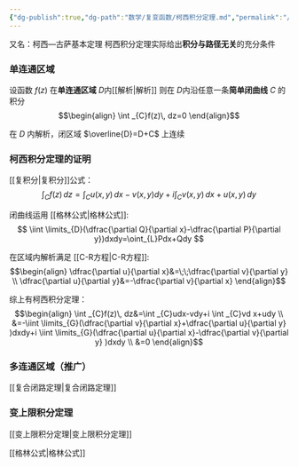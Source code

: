 ```yaml
---
{"dg-publish":true,"dg-path":"数学/复变函数/柯西积分定理.md","permalink":"/数学/复变函数/柯西积分定理/","dgPassFrontmatter":true,"noteIcon":"","created":"2024-05-21T15:20:28.383+08:00","updated":"2024-08-15T23:25:47.505+08:00"}
---
```


又名：柯西—古萨基本定理
柯西积分定理实际给出**积分与路径无关**的充分条件
### 单连通区域
设函数 $f(z)$ 在**单连通区域** $D$内[[解析\|解析]]
则在 $D$内沿任意一条**简单闭曲线** $C$ 的积分
$$\begin{align}
\int  _{C}f(z)\, dz=0 
\end{align}$$


在 $D$ 内解析，闭区域 $\overline{D}=D+C$ 上连续

### 柯西积分定理的证明
[[复积分\|复积分]]公式：
$$
\int _{C} f(z)\, dz=\int _{C}u(x,y)\, dx -v(x,y)dy+i \int _{C}v(x,y) \, dx +u(x,y)\, dy
$$

闭曲线运用 [[格林公式\|格林公式]]:
$$
\iint \limits_{D}(\dfrac{\partial Q}{\partial x}-\dfrac{\partial P}{\partial y})dxdy=\oint_{L}Pdx+Qdy  
$$

在区域内解析满足 [[C-R方程\|C-R方程]]:
$$\begin{align}
\dfrac{\partial u}{\partial x}&=\;\;\dfrac{\partial v}{\partial y} \\
\dfrac{\partial u}{\partial y}&=-\dfrac{\partial v}{\partial x}    
\end{align}$$

综上有柯西积分定理：
$$\begin{align}
\int  _{C}f(z)\, dz&=\int  _{C}udx-vdy+i \int  _{C}vd x+udy \\
&=-\iint \limits_{G}(\dfrac{\partial v}{\partial x}+\dfrac{\partial u}{\partial y}   )dxdy+i \iint \limits_{G}(\dfrac{\partial u}{\partial x}-\dfrac{\partial v}{\partial y}  )dxdy \\
&=0
\end{align}$$
### 多连通区域（推广）
[[复合闭路定理\|复合闭路定理]]

### 变上限积分定理
[[变上限积分定理\|变上限积分定理]]

























































































































































































































[[格林公式\|格林公式]]
